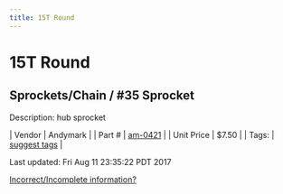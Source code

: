 ```yaml
---
title: 15T Round
---
```


# 15T Round
## Sprockets/Chain / #35 Sprocket
Description: 	hub sprocket 

| Vendor | Andymark | 
| Part # | [am-0421](http://www.andymark.com/Sprocket-p/am-0421.htm) | 
| Unit Price | $7.50 | 
| Tags: | [suggest tags](https://docs.google.com/forms/d/e/1FAIpQLSeWyY8v3RgOty-MyWmh9U0iivNYN_molChYyS-0U-o-kOAv_g/viewform) | 

Last updated: Fri Aug 11 23:35:22 PDT 2017

 [Incorrect/Incomplete information?](https://docs.google.com/forms/d/e/1FAIpQLSeWyY8v3RgOty-MyWmh9U0iivNYN_molChYyS-0U-o-kOAv_g/viewform)